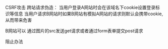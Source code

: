 CSRF攻击
跨站请求伪造：
当用户登录A网站时会在该域名下cookie设置登录标识等信息
当用户请求B网站时如果B网站有模拟A网站的请求则默认会携带cookie,从而带来危害

B网站可以 通过图片的src发送get请求或者通过form表单提交post请求

阻止办法
